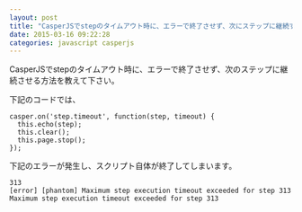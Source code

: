 ```yaml
---
layout: post
title: "CasperJSでstepのタイムアウト時に、エラーで終了させず、次にステップに継続する方法"
date: 2015-03-16 09:22:28
categories: javascript casperjs
---
```

<p>CasperJSでstepのタイムアウト時に、エラーで終了させず、次のステップに継続させる方法を教えて下さい。</p>

<p>下記のコードでは、</p>

<pre><code>casper.on('step.timeout', function(step, timeout) {
  this.echo(step);
  this.clear();
  this.page.stop();
});
</code></pre>

<p>下記のエラーが発生し、スクリプト自体が終了してしまいます。</p>

<pre><code>313
[error] [phantom] Maximum step execution timeout exceeded for step 313
Maximum step execution timeout exceeded for step 313
</code></pre>
